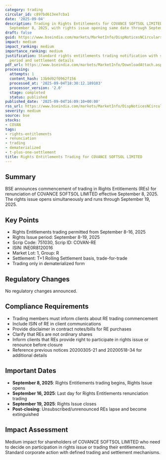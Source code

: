 ```yaml
---
category: trading
circular_id: c897bd613ee7cba1
date: '2025-09-04'
description: Trading in Rights Entitlements for COVANCE SOFTSOL LIMITED commences
  September 8, 2025, with rights issue opening same date through September 19, 2025.
draft: false
guid: https://www.bseindia.com/markets/MarketInfo/DispNoticesNCirculars.aspx?Noticeid={D4F81A2D-8974-4AA1-B904-5AADA27F59BF}&noticeno=20250904-64&dt=09/04/2025&icount=64&totcount=68&flag=0
impact: medium
impact_ranking: medium
importance_ranking: medium
justification: Standard rights entitlements trading notification with specific trading
  period and settlement details
pdf_url: https://www.bseindia.com/markets/MarketInfo/DownloadAttach.aspx?id=20250904-64&attachedId=
processing:
  attempts: 1
  content_hash: 13b9d92f0962f156
  processed_at: '2025-09-04T18:30:12.189103'
  processor_version: '2.0'
  stage: completed
  status: published
published_date: '2025-09-04T16:09:10+00:00'
rss_url: https://www.bseindia.com/markets/MarketInfo/DispNoticesNCirculars.aspx?Noticeid={D4F81A2D-8974-4AA1-B904-5AADA27F59BF}&noticeno=20250904-64&dt=09/04/2025&icount=64&totcount=68&flag=0
severity: medium
source: bse
stocks:
- COVAN
tags:
- rights-entitlements
- renunciation
- trading
- dematerialized
- t-plus-one-settlement
title: Rights Entitlements Trading for COVANCE SOFTSOL LIMITED
---
```


## Summary

BSE announces commencement of trading in Rights Entitlements (REs) for renunciation of COVANCE SOFTSOL LIMITED effective September 8, 2025. The rights issue opens simultaneously and runs through September 19, 2025.

## Key Points

- Rights Entitlements trading permitted from September 8-16, 2025
- Rights Issue period: September 8-19, 2025
- Scrip Code: 751030, Scrip ID: COVAN-RE
- ISIN: INE0R8120016
- Market Lot: 1, Group: R
- Settlement: T+1 Rolling Settlement basis, trade-for-trade
- Trading only in dematerialized form

## Regulatory Changes

No regulatory changes announced.

## Compliance Requirements

- Trading members must inform clients about RE trading commencement
- Include ISIN of RE in client communications
- Provide disclaimer in contract notes/bills for RE purchases
- Clarify that REs are not ordinary shares
- Inform clients that REs provide right to participate in rights issue or renounce before closure
- Reference previous notices 20200305-21 and 20200518-34 for additional details

## Important Dates

- **September 8, 2025**: Rights Entitlements trading begins, Rights Issue opens
- **September 16, 2025**: Last day for Rights Entitlements renunciation trading
- **September 19, 2025**: Rights Issue closes
- **Post-closing**: Unsubscribed/unrenounced REs lapse and become extinguished

## Impact Assessment

Medium impact for shareholders of COVANCE SOFTSOL LIMITED who need to decide on participation in rights issue or trading their entitlements. Standard corporate action with defined trading and settlement mechanisms.